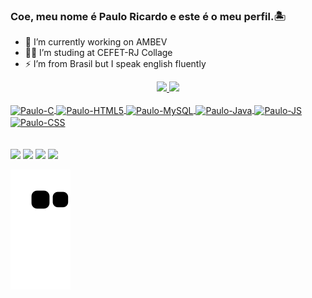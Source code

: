 ### Coe, meu nome é Paulo Ricardo e este é o meu perfil.🏝️

- 🍺 I’m currently working on AMBEV
- 🧑‍🎓 I’m studing at CEFET-RJ Collage
- ⚡ I’m from Brasil but I speak english fluently

<div align="center">
  <a href="https://github.com/itpaulin">
  <img height="160em" src="https://github-readme-stats.vercel.app/api?username=itpaulin&show_icons=true&theme=cobalt&include_all_commits=true&count_private=true"/>
  <img height="160em" src="https://github-readme-stats.vercel.app/api/top-langs/?username=itpaulin&layout=compact&langs_count=7&theme=cobalt"/>
</div>
  
  <div style="display: inline_block"><br>
  <img align="center" alt="Paulo-C" height="30" width="40" src="https://cdn.jsdelivr.net/gh/devicons/devicon/icons/c/c-original.svg" />
  <img align="center" alt="Paulo-HTML5" height="30" width="40" src="https://cdn.jsdelivr.net/gh/devicons/devicon/icons/html5/html5-plain-wordmark.svg" />
  <img align="center" alt="Paulo-MySQL" height="30" width="40" src="https://cdn.jsdelivr.net/gh/devicons/devicon/icons/mysql/mysql-original-wordmark.svg" />
  <img align="center" alt="Paulo-Java" height="30" width="40" src="https://cdn.jsdelivr.net/gh/devicons/devicon/icons/java/java-plain-wordmark.svg" />
  <img align="center" alt="Paulo-JS" height="30" width="40" src="https://cdn.jsdelivr.net/gh/devicons/devicon/icons/javascript/javascript-original.svg" />
  <img align="center" alt="Paulo-CSS" height="30" width="40" src="https://cdn.jsdelivr.net/gh/devicons/devicon/icons/css3/css3-plain-wordmark.svg"" />
    
  <div>
    <br>
    <br>
 <div> 
  <a href="https://instagram.com/itpaulin" target="_blank"><img src="https://img.shields.io/badge/-Instagram-%23E4405F?style=for-the-badge&logo=instagram&logoColor=white" target="_blank"></a>
 <a href="https://wa.me/+5522988055447" target="_blank"><img src="https://img.shields.io/badge/WhatsApp-25D366?style=for-the-badge&logo=whatsapp&logoColor=white" target="_blank"></a> 
  <a href = "mailto:prmaltaleal@gmail.com"><img src="https://img.shields.io/badge/-Gmail-%23333?style=for-the-badge&logo=gmail&logoColor=white" target="_blank"></a>
  <a href="https://www.linkedin.com/in/paulor-23/" target="_blank"><img src="https://img.shields.io/badge/-LinkedIn-%230077B5?style=for-the-badge&logo=linkedin&logoColor=white" target="_blank"></a>
 
  ![Snake animation](https://github.com/rafaballerini/rafaballerini/blob/output/github-contribution-grid-snake.svg)
 
</div>
